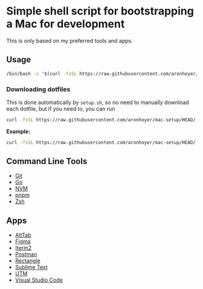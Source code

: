# Simple shell script for bootstrapping a Mac for development

This is only based on my preferred tools and apps.

## Usage

```sh
/bin/bash -c "$(curl -fsSL https://raw.githubusercontent.com/aronhoyer/mac-setup/HEAD/setup.sh)"
```

### Downloading dotfiles

This is done automatically by `setup.sh`, so no need to manually download each dotfile,
but if you need to, you can run

```sh
curl -fsSL https://raw.githubusercontent.com/aronhoyer/mac-setup/HEAD/.[zshrc|fs_aliases|git_aliases] -o /path/to/output
```

**Example:**

```sh
curl -fsSL https://raw.githubusercontent.com/aronhoyer/mac-setup/HEAD/.zshrc -o $HOME/.zshrc
```

## Command Line Tools

- [Git](https://git-scm.com)
- [Go](https://go.dev)
- [NVM](https://github.com/nvm-sh/nvm)
- [pnpm](https://pnpm.io)
- [Zsh](https://zsh.sourceforge.io)

## Apps

- [AltTab](https://alt-tab-macos.netlify.app)
- [Figma](https://figma.com)
- [Iterm2](https://iterm2.com)
- [Postman](https://www.postman.com)
- [Rectangle](https://rectangleapp.com)
- [Sublime Text](https://sublimetext.com)
- [UTM](https://getutm.app)
- [Visual Studio Code](https://code.visualstudio.com)
